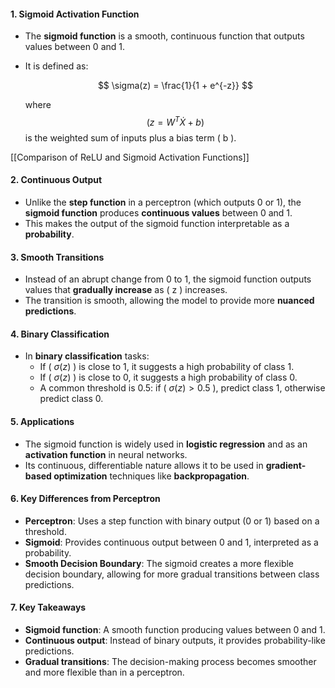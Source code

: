 
#### 1. **Sigmoid Activation Function**
- The **sigmoid function** is a smooth, continuous function that outputs values between 0 and 1.
- It is defined as:

  $$ \sigma(z) = \frac{1}{1 + e^{-z}} $$


  where 
$$
  ( z = W^T \dot X + b ) 
$$
  is the weighted sum of inputs plus a bias term \( b \).

[[Comparison of ReLU and Sigmoid Activation Functions]]
#### 2. **Continuous Output**
- Unlike the **step function** in a perceptron (which outputs 0 or 1), the **sigmoid function** produces **continuous values** between 0 and 1.
- This makes the output of the sigmoid function interpretable as a **probability**.

#### 3. **Smooth Transitions**
- Instead of an abrupt change from 0 to 1, the sigmoid function outputs values that **gradually increase** as \( z \) increases.
- The transition is smooth, allowing the model to provide more **nuanced predictions**.

#### 4. **Binary Classification**
- In **binary classification** tasks:
  - If \( $\sigma(z)$ \) is close to 1, it suggests a high probability of class 1.
  - If \( $\sigma(z)$ \) is close to 0, it suggests a high probability of class 0.
  - A common threshold is 0.5: if \( $\sigma(z) > 0.5$ \), predict class 1, otherwise predict class 0.

#### 5. **Applications**
- The sigmoid function is widely used in **logistic regression** and as an **activation function** in neural networks.
- Its continuous, differentiable nature allows it to be used in **gradient-based optimization** techniques like **backpropagation**.

#### 6. **Key Differences from Perceptron**
- **Perceptron**: Uses a step function with binary output (0 or 1) based on a threshold.
- **Sigmoid**: Provides continuous output between 0 and 1, interpreted as a probability.
- **Smooth Decision Boundary**: The sigmoid creates a more flexible decision boundary, allowing for more gradual transitions between class predictions.

#### 7. **Key Takeaways**
- **Sigmoid function**: A smooth function producing values between 0 and 1.
- **Continuous output**: Instead of binary outputs, it provides probability-like predictions.
- **Gradual transitions**: The decision-making process becomes smoother and more flexible than in a perceptron.